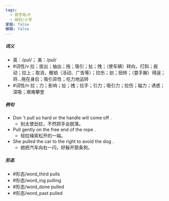 ```yaml
---
tags:
  - 首字母/P
  - 级别/小学
掌握: false
模糊: false
---
```

##### 词义
- 英：/pʊl/； 美：/pʊl/
- #词性/v  拉；拔出；抽出；拖；吸引；扯；拽；（使车辆）转向，打斜；扳动；拉上；取消，撤销（活动、广告等）；拉伤；划；扭转；（耍手腕）得逞；将…拖在身后；吸引异性；吃力地运转
- #词性/n  拉；力；影响；扯；拽；拉手；引力；吸引力；拉伤；磁力；诱惑；深吸；艰难攀登
##### 例句
- Don 't pull so hard or the handle will come off .
	- 别太使劲拉，不然把手会脱落。
- Pull gently on the free end of the rope .
	- 轻拉绳索松开的一端。
- She pulled the car to the right to avoid the dog .
	- 她把汽车向右一闪，好躲开那条狗。
##### 形态
- #形态/word_third pulls
- #形态/word_ing pulling
- #形态/word_done pulled
- #形态/word_past pulled
